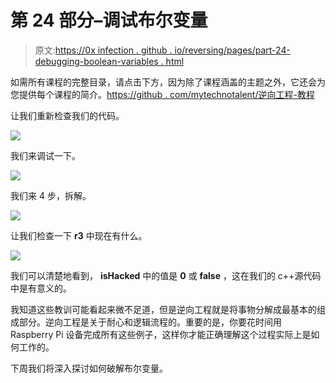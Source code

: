 # 第 24 部分–调试布尔变量

> 原文:[https://0x infection . github . io/reversing/pages/part-24-debugging-boolean-variables . html](https://0xinfection.github.io/reversing/pages/part-24-debugging-boolean-variables.html)

如需所有课程的完整目录，请点击下方，因为除了课程涵盖的主题之外，它还会为您提供每个课程的简介。[https://github . com/mytechnotalent/逆向工程-教程](https://github.com/mytechnotalent/Reverse-Engineering-Tutorial)

让我们重新检查我们的代码。

![](../Images/8f08647aa5c99003754a30e1e13b2ef0.png)

我们来调试一下。

![](../Images/9b696c2d5876d273169ae42853071a0f.png)

我们来 4 步，拆解。

![](../Images/99a9348d7d50a49676b6fa24db075214.png)

让我们检查一下 **r3** 中现在有什么。

![](../Images/03dd28a58ef6343c222dd0f4b2148b78.png)

我们可以清楚地看到， **isHacked** 中的值是 **0** 或 **false** ，这在我们的 c++源代码中是有意义的。

我知道这些教训可能看起来微不足道，但是逆向工程就是将事物分解成最基本的组成部分。逆向工程是关于耐心和逻辑流程的。重要的是，你要花时间用 Raspberry Pi 设备完成所有这些例子，这样你才能正确理解这个过程实际上是如何工作的。

下周我们将深入探讨如何破解布尔变量。